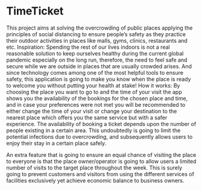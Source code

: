 # TimeTicket
This project aims at solving the overcrowding of public places applying the principles of social distancing to ensure people’s safety as they practice their outdoor activities in places like malls, gyms, clinics, restaurants and etc. Inspiration: Spending the rest of our lives indoors is not a real reasonable solution to keep ourselves healthy during the current global pandemic especially on the long run, therefore, the need to feel safe and secure while we are outside in places that are usually crowded arises. And since technology comes among one of the most helpful tools to ensure safety, this application is going to make you know when the place is ready to welcome you without putting your health at stake! How it works: By choosing the place you want to go to and the time of your visit the app shows you the availability of the bookings for the chosen place and time, and in case your preferences were not met you will be recommended to either change the time of your visit or change your destination to the nearest place which offers you the same service but with a safer experience. The availability of booking a ticket depends upon the number of people existing in a certain area. This undoubtedly is going to limit the potential infections due to overcrowding, and subsequently allows users to enjoy their stay in a certain place safely.

An extra feature that is going to ensure an equal chance of visiting the place to everyone is that the place owner/operator is going to allow users a limited number of visits to the target place throughout the week. This is surely going to prevent customers and visitors from using the different services of facilities exclusively yet achieve economic balance to business owners.
